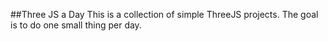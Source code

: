 ##Three JS a Day
This is a collection of simple ThreeJS projects. The goal is to do one small thing per day.
